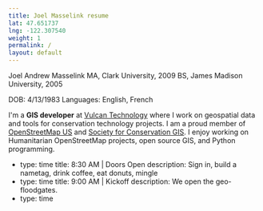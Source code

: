 ```yaml
---
title: Joel Masselink resume
lat: 47.651737
lng: -122.307540
weight: 1
permalink: /
layout: default
---
```


Joel Andrew Masselink
MA, Clark University, 2009
BS, James Madison University, 2005

DOB: 4/13/1983
Languages: English, French



I'm a **GIS developer** at [Vulcan Technology](http://www.vulcan.com/technology) where I work on geospatial data and tools for conservation technology projects.
I am a proud member of [OpenStreetMap US](http://openstreetmap.org) and [Society for Conservation GIS](http://scgis.org).
I enjoy working on Humanitarian OpenStreetMap projects, open source GIS, and Python programming.


  -
    type: time
    title: 8:30 AM | Doors Open
    description: Sign in, build a nametag, drink coffee, eat donuts, mingle
  -
    type: time
    title: 9:00 AM | Kickoff
    description: We open the geo-floodgates.
  -
    type: time
